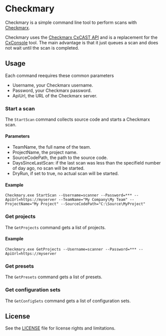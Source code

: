 # Checkmary

Checkmary is a simple command line tool to perform scans with [Checkmarx](https://www.checkmarx.com).

Checkmary uses the [Checkmarx CxCAST API](https://checkmarx.atlassian.net/wiki/spaces/KC/pages/5767170/CxSAST+API+Guide) and is a replacement for the [CxConsole](https://checkmarx.atlassian.net/wiki/spaces/KC/pages/52560015/CxConsole+CxSAST+CLI) tool.
The main advantage is that it just queues a scan and does not wait until the scan is completed.

## Usage

Each command reequires these common parameters

* Username, your Checkmarx username.
* Password, your Checkmarx password.
* ApiUrl, the URL of the Checkmarx server.

### Start a scan

The `StartScan` command collects source code and starts a Checkmarx scan.

#### Parameters

* TeamName, the full name of the team.
* ProjectName, the project name.
* SourceCodePath, the path to the source code.
* DaysSinceLastScan: if the last scan was less than the specifield number of day ago, no scan will be started.
* DryRun, if set to true, no actual scan will be started.

#### Example

    Checkmary.exe StartScan --Username=scanner --Password=*** --ApiUrl=https://myserver --TeamName="My Company\My Team" --ProjectName="My Project" --SourceCodePath="C:\Source\MyProject"

### Get projects

The `GetProjects` command gets a list of projects.

#### Example

    Checkmary.exe GetProjects --Username=scanner --Password=*** --ApiUrl=https://myserver

### Get presets

The `GetPresets` command gets a list of presets.

### Get configuration sets

The `GetConfigSets` command gets a list of configuration sets.

## License

See the [LICENSE](LICENSE.md) file for license rights and limitations.